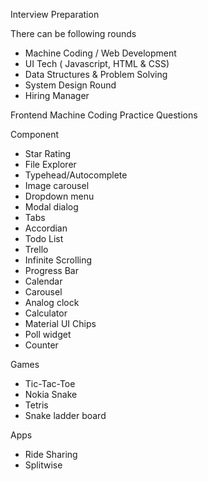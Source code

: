 Interview Preparation

There can be following rounds

- Machine Coding / Web Development
- UI Tech ( Javascript, HTML & CSS)
- Data Structures & Problem Solving
- System Design Round
- Hiring Manager

Frontend Machine Coding Practice Questions

Component

- Star Rating
- File Explorer
- Typehead/Autocomplete
- Image carousel
- Dropdown menu
- Modal dialog
- Tabs
- Accordian
- Todo List
- Trello
- Infinite Scrolling
- Progress Bar
- Calendar
- Carousel
- Analog clock
- Calculator
- Material UI Chips
- Poll widget
- Counter

Games

- Tic-Tac-Toe
- Nokia Snake
- Tetris
- Snake ladder board

Apps

- Ride Sharing
- Splitwise
